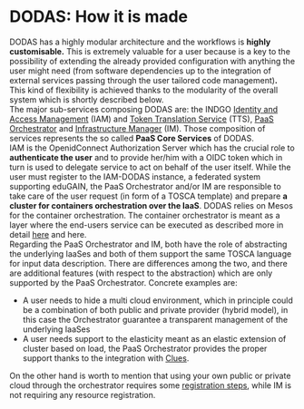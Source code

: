 # DODAS: How it is made

DODAS has a highly modular architecture and the workflows is **highly customisable.** This is extremely valuable for a user because is a key to the possibility of extending the already provided configuration with anything the user might need \(from software dependencies up to the integration of external services passing through the user tailored code management\)**.** This kind of flexibility is achieved thanks to the modularity of the overall system which is shortly described below.  
The major sub-services composing DODAS are:  the INDGO [Identity and Access Management](https://indigo-iam.github.io/docs/v/current/) \(IAM\) and [Token Translation Service](https://legacy.gitbook.com/book/indigo-dc/wattson/details) \(TTS\), [PaaS Orchestrator](https://legacy.gitbook.com/book/indigo-dc/indigo-paas-orchestrator/details) and [Infrastructure Manager](http://imdocs.readthedocs.io/) \(IM\). Those composition of services represents the so called **PaaS Core Services** of DODAS.  
IAM is the OpenidConnect Authorization Server which has the crucial role to **authenticate the user** and to provide her/him with a OIDC token which in turn is used to delegate service to act on behalf of the user itself. While the user must register to the IAM-DODAS instance, a federated system supporting eduGAIN, the PaaS Orchestrator and/or IM are responsible to take care of the user request \(in form of a TOSCA template\) and prepare **a cluster for containers orchestration over the IaaS**. DODAS relies on Mesos for the container orchestration. The container orchestrator is meant as a layer where the end-users service can be executed as described more in detail [here](https://dodas.gitbook.io/dynamic-on-demand-analysis-service/~/edit/primary/dodas-how-it-is-made) and here.    
Regarding the PaaS Orchestrator and IM, both have the role of abstracting the underlying IaaSes and both of them support the same TOSCA language for input data description. There are differences among the two, and there are additional features \(with respect to the abstraction\) which are only supported by the PaaS Orchestrator. Concrete examples are:

* A user needs to hide a multi cloud environment, which in principle could be a combination of both public and private provider \(hybrid model\), in this case  the Orchestrator guarantee a transparent management of the underlying IaaSes
* A user needs support to the elasticity meant as an elastic extension of cluster based on load, the PaaS Orchestrator provides the proper support thanks to the integration with [Clues](https://legacy.gitbook.com/book/indigo-dc/clues-indigo/details). 

On the other hand is worth to mention that using your own public or private cloud through the orchestrator requires some [registration steps](https://dodas.gitbook.io/dynamic-on-demand-analysis-service/~/edit/drafts/-LEDKwAyU8rRIV1lDMsb/using-dodas-with-external-providers), while IM is not requiring any resource registration. 

